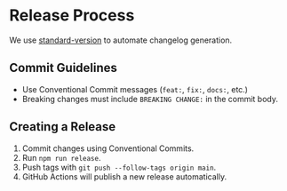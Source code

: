 # Release Process

We use [standard-version](https://github.com/conventional-changelog/standard-version) to automate changelog generation.

## Commit Guidelines
- Use Conventional Commit messages (`feat:`, `fix:`, `docs:`, etc.)
- Breaking changes must include `BREAKING CHANGE:` in the commit body.

## Creating a Release
1. Commit changes using Conventional Commits.
2. Run `npm run release`.
3. Push tags with `git push --follow-tags origin main`.
4. GitHub Actions will publish a new release automatically.
